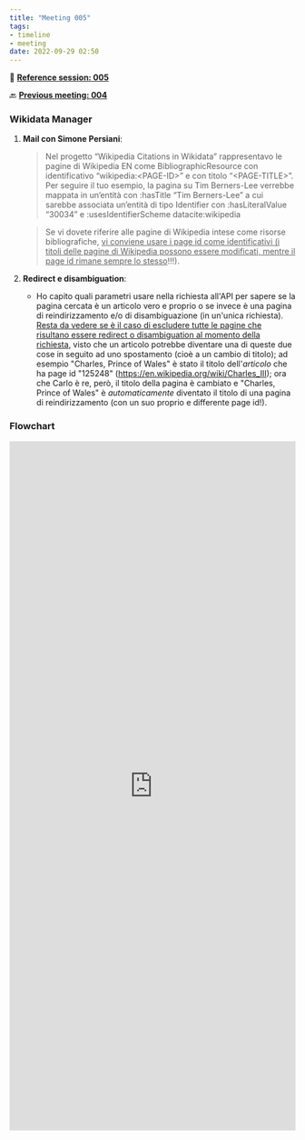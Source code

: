 ```yaml
---
title: "Meeting 005"
tags:
- timeline
- meeting
date: 2022-09-29 02:50
---
```

<span 
		class="ob-timelines"
		data-date="2022-09-29-00">
</span>
📑 [**Reference session: 005**](notes/sessions/session%20005.md)

🔙 [**Previous meeting: 004**](notes/meetings/meeting%20004.md)


### Wikidata Manager
1. **Mail con Simone Persiani**:
	> Nel progetto “Wikipedia Citations in Wikidata” rappresentavo le pagine di Wikipedia EN come BibliographicResource con identificativo “wikipedia:\<PAGE-ID>” e con titolo “\<PAGE-TITLE>”.  
	> Per seguire il tuo esempio, la pagina su Tim Berners-Lee verrebbe mappata in un’entità con :hasTitle “Tim Berners-Lee” a cui sarebbe associata un’entità di tipo Identifier con :hasLiteralValue “30034” e :usesIdentifierScheme datacite:wikipedia
	
	> Se vi dovete riferire alle pagine di Wikipedia intese come risorse bibliografiche, <u>vi conviene usare i page id come identificativi (i titoli delle pagine di Wikipedia possono essere modificati, mentre il page id rimane sempre lo stesso</u>!!!).

2. **Redirect e disambiguation**:
	* Ho capito quali parametri usare nella richiesta all'API per sapere se la pagina cercata è un articolo vero e proprio o se invece è una pagina di reindirizzamento e/o di disambiguazione (in un'unica richiesta). <u>Resta da vedere se è il caso di escludere tutte le pagine che risultano essere redirect o disambiguation al momento della richiesta</u>, visto che un articolo potrebbe diventare una di queste due cose in seguito ad uno spostamento (cioè a un cambio di titolo); ad esempio "Charles, Prince of Wales" è stato il titolo dell'*articolo* che ha page id "125248" (https://en.wikipedia.org/wiki/Charles_III); ora che Carlo è re, però, il titolo della pagina è cambiato e "Charles, Prince of Wales" è *automaticamente* diventato il titolo di una pagina di reindirizzamento (con un suo proprio e differente page id!).

### Flowchart
 <iframe frameborder="0" style="width:100%;height:1213px;" src="https://viewer.diagrams.net/?highlight=0000ff&edit=_blank&layers=1&nav=1&title=validation_flowchart.drawio#R%3Cmxfile%20pages%3D%222%22%3E%3Cdiagram%20id%3D%22C5RBs43oDa-KdzZeNtuy%22%20name%3D%22General_structure%22%3E7Vvbkto4EP0aqnYfhvLd8DgDk%2BtkEzK3ZF9SwgjwRrYcWdzy9SvZEraRGRzAhlCZl7Hakmx19zndUpuW2QuWrwmIph%2FwCKKWoY2WLbPfMgy9Y%2BjsH5esUonlaKlgQvyR6JQJ7v2fUAhlt5k%2FgnGhI8UYUT8qCj0chtCjBRkgBC%2BK3cYYFZ8agQlUBPceQKr02R%2FRaSrtGG4mfwP9yVQ%2BWXe66Z0AyM5iJfEUjPAiJzJvW2aPYEzTq2DZg4grT%2Brl%2Be3qGd19d16%2FG8Q%2FwOPN%2B4d%2Fnq7SyV79ypD1EggM6d5TPz6%2BM%2BaD%2BPHzwO2%2BscPe28Hz4MqUa6MrqTA4YvoTTUzoFE9wCNBtJr0heBaOIJ9WY62szx3GERPqTPgfpHQlnAHMKGaiKQ2QuFtxPWLdMZ4RD76wCF1YjAIygfSFjrwX78iXmPMOoa%2FXEAeQkhXrQCAC1J8XXQgIT5ys%2B2XaZhdC4b%2BgfPnec4Bm4lH3D9efH1STIMTgwlW%2FmPoU3kcg0ceCIfYQxc4hoXD5oiLE3Su7o7V1Kx0miMAWrrPIUKVrQjbNIUr2O0R9tze3PwYjbxk9Lf991zffDxaReXUJris9crfr2mfluvK9c67rh9GMMlHbi%2BecqH2m8E0DMQqN%2BCXTH0AIIjwhIGBajSDx2YtBsnnvU3Zjl%2B%2BP%2FSWU8adeLHQVLOhWCRiMEjA4RwBDOZHrirIbQANc%2BvQLH962Retr7k5%2FKWZOGivRODaC7IoIMo9O%2FmLoJ%2ByHNO8fpuIfprth9%2FRtxcgN069f5QB42go8%2BxxFgR9CnssBCpJcirAkR%2FGbolfsQh0O6SsQ%2BIiv9A1Ec0h9D4gbEo2GaPcwwiR5iKklf0wOkD8Jmcxj7pDAPKYEf4dlXRmloJx8nPw1HPWMMqTXFfbK%2Fdi8gLgnwbgbtW5DqHW69qatrU22rhm1pqWg9sPtw%2FVV7%2F6p1OR3YMg2awUzKWji3s4Aia7FjcAfjVKPgLH%2FEwyT%2BbhPRHxVyTrtm5bdLzX5i%2F6o4Gq9pxNPaeW3TaV4Y2jTtG4xsqatfa0ru%2BDxOIb1GE2l2t7bh%2FutRrtUnDoN4dQ0FE62jIZxqia%2Fz1PfmzLRx16iLO7w6%2FhqvlIcQaIyQfAnHPvUxxydQ0wpDkpgS%2FFG3JWZdLCc8HOb9hjhhTcFhLbjWcDC%2FOTbeBZ66bQXHqRtp20WScM01SBtG227wSjt2JeAfqci%2Bm3r2Og%2FLEVyFIC2DAexFdwM2cWEXzwxn2Z5MAeIod3BeXLsyV5I%2B8vzaSKP%2F26Z13Ice4%2F10PVcREo8HETIB6EHE6ejnAqUJ2ZhoWzKbdn4NqpYB%2FKtEb6ELSKCPRjHW9L6ovvFqZNpba1jFv84IRBPOKGTTp%2BejGoNk016R57r6i%2FQzxQT%2Fyd7IJAqQRv6XD%2BN8Q7t%2BwQK8uwjSuqkL6sknjklewyrZI%2FRqY29nEtgL7cqe2nnxV7uIezF3gEcmbiyTcgf4vpDXJK4XOcMicu6hKKAWbWeJUuVpzjS7HQb3nSpxbKXWREJVjS2kyEIOHuEwzhKDqkZjJjVuYVWDG9LxZOqkVHOL4bA%2Bz5JvOvjjCJ%2B9lpzacLRFDu5p8ekcQGYtOS3C7swaZmNYVI5sNQVI9YMSqmVXwalWRGU3DQwACGLxPFl4FHXjJMD0tzTalZFq5VllR97%2FQ8XYkG9c2oL2p1TUCrTLVl9EeOTxtfWuvbLm1nBN2nJiu%2B6StzKasRZxbiRKrHc4p2g3nSYodWsJ8Sltj%2BPYpB0zKMUgzTLFqnD%2BZZ%2FHDUCrqAaqn6%2FhKcyYpzGEh5XoWKn4cqPVErO2hGIY25wESRLij1kioPhrEJwK7pAbSHNVTdzdseV1ZFcTOuUhLTaPmCy1TrqFqZrKsrp%2B0U5%2FYRRzqoa5Rqr1qq%2B5mzW3LZg9poQsMp1EzFp%2B7MM9UDK0Tv5KSuNsbXCd9TsIn2T44YN41LDRlUXbC5sqBl842FD%2FbDn9wsbpvrZ6xmEDUdV7UmDRi5OfC2EifKgcWT0SVDtDgBHPzk%2BzIplJxIbVqz08UsA2cK%2FYfItppgkvwwqRc85fBBT9LmtVZ39y2i1MYFtu21ng1GtMiawy764sWvyIVfNzS8jpMoqz%2B6jZ%2F2sQO2qOc7vldGfyo7HJ%2Bf9EmpLzZy6xsaPDCuM6TSSUKsHZTzFOkqCVR%2BRqicanZKz5bKEao%2BjZdbMfqya6j37ya95%2Bz8%3D%3C%2Fdiagram%3E%3Cdiagram%20id%3D%22xzgZwGghKsRzE2Puvifx%22%20name%3D%22Level1_OC_table_format%22%3E5Vvbcts2EP0azbQP1vAu6tHxpXloOmmcNklfMjAJUWggggYhS8zXFyAA8QK6pm2RSmjP2MaNALgHu3t2Sc7ci83%2BNwqy9TsSQzxzrHg%2Fcy9njrNcevyvaChkgxdYsiGhKJZNdtVwg75D1aiHbVEM88ZARghmKGs2RiRNYcQabYBSsmsOWxHcXDUDCTQabiKAzdZPKGZr2Ro6i6r9LUTJWq9sB0vZswF6sLqTfA1isqs1uVcz94ISwmRps7%2BAWMhOy2Wb5O%2FudukXQu6KRYo%2F7q4%2F%2B2dysuunXHK4BQpT9uyp88XX%2BNNf3%2F%2B8uPvnw9876wJ%2Fw5me%2Bh7grZLXzcfzDx%2FVDbNCSzFnlHw7CJDf%2Bps122BetHmRCyYT4zb7RByh%2BQqTXbQGlM1zxv9%2BFWN2a8TgTQYiMXDHh%2FE2tTakDO5bYD1yp%2FZB%2FPzYQrKBjBb8OjWLpwArmtVdBb8%2Bw%2Bsa8noYUAcuOcxbCZUXlFyfIGPXkDFKsy0TZz6%2FnzkB5ht4c0t5KRElBm651A0AlIy5aADGEBMu6k0LBgOjDFLE7wHS9oXvq45OZCjZpjGM1cSARkqvbTFrLsvW3HEHBNH2myi6i7lv4GhbXUD6AwHpGUAaMMGYGx9VJZStSUJSgK%2Bq1ppoLV6rxvxOSKbk%2FS9krFASB1tGmjDLNcVCzxA33yzZ0gj%2Bz11qIw1oAtljx9qEj0IMGLpvbu7oUNjhFEXv9xS9vTil7H1DDSgEMW%2BZl%2FbMWiFhv8S6%2FA%2F%2FxSgXxo6sBItAEUNc5hRxTtBGsGl1uuxSDQtwmxO8ZfC8Mk5NU%2BV1msShzJUTtsxVh7FyOoyVP5TXCV6FsXJ7aox%2FSoUJDSh4EcWAwVJbqFCP6xTuWVmFONbawtZihGYL%2FAIwKZ0J2i7%2B1Dpjmx4%2BJVNUm2VfR%2FNSvVGXvicoZRXwfstY2sGB3OlJ5NbUdS1YDxt5PtKOGfgUHR7pFUEt%2FcPRoV7YTaidhTUq0EsD5wzkuYDaUkaY0xED92eGuzGMUC7mGzfeDSr10QrlmKY09E1LGg4VKmnUJ04%2Fwp7KtTwl%2FTjkr0YVPRcwLT6r68vKF1HhB1VVL%2Ff1zsuiXqvlJ8rGoXG0%2B0ZeA1lJv5Wycq1%2BVvKcUlDUhmViQN5%2FHWfpt46XnPGoJtg2A8Yc3Atmi0mk7K8FUsF6WZFBTX4hpYSW9LceNxbGWR6DAa9Iyq7BBmEht7cQ30OGIqA66rkxUb8gmNBybxxG8SNWwCjhbuEy4ue1zLrJNbqG8vAZ19pX5c%2BQ2dI2GfPseRga7qObidtzZzAXspyix7AXPS1NeEqXoXfZyFkjhvgx%2Fi4UFG4yVrTU0uKiFGgRCrX25kql84OCVxo%2FoTjWc1tWtdKKugL5zryDgi2M0Od4jv9HCWfhHrHPtXKNCfBaRQREpahV2jTgwCkOBKMfpxhaqTW5HVypH4ixlm7TgvdkD0cLps1c40SD6d5AOy%2FN0PeLpt3lyEg7pl8Qxh2JPcpsJQb5A3nMaEtLGLgUxGP0a%2BOA%2FGRRt9eOug%2BJyQZt6rD5bdSOZ%2FEnyZmcvpzJtboRO7LW%2BWPbV5ONPfwAYbcm5eM3oWNTIllB0Hqrw%2B5Qtq7XAdzB3ut4NTlkLcLHFXCcJHLQfldnYAV0TYIzzedC%2FYF%2BaUbzgfzUomVp29mFoYE209agDGdBea3kMSmMYJ7LmLekOYIBZRTmJQZj0Zopp6SC9ht8YYet9zps%2FWDEyv2pQ%2BkfNGx2%2B0ZTx%2BF1T02Wh1bL6%2FiNZPmj47XxGjS57prJ9amSkL6nxRuHhCzGJiEPxN5srf7Vou9RA%2BxJeyK%2FGeIHbocnsruejAzliTzbgHVEt1O5mi%2B1nkfczhOfAA9uSPq%2BEvPiaOZllMN8dWUmMq2uLYVUL5afEOQZSBsHI7jbim9T3kRSYc7F1pPbX%2FjJ5Duy9L9fyyksoZxnK6XG5%2BVprjRZ98tX%2F0Wv7WT7eodcVPSkhG4ArvXtlFqITs%2BSO7YwP26QnvE9RyhNzCu5HrMzZRhE38E26D7ED3SqZrX0XsoeRkGar%2FhcetYUyt4doXFzxcOFtyD6lpRactaSFiefUlCOt1QFX8ssRnmGgZIXSjHSK3HbCVhreY2G%2Fs7jRc%2FAJeL8XEnQ5YwPHY8TZIGm7BO8dpBqOaf%2FNMWdIuXzelM%2BbxTKF45M%2BfT911wA2TL1Nnj90fsO8WPnVA%2FdO42KGRW8uo%2FKAqdJ5xYd3wbai1HpnJlYuPrj8ljM%2FTTfX7ZT9WEXae4yj8HTpcyr1Re4Uu%2Bqz5jdq%2F8A%3C%2Fdiagram%3E%3C%2Fmxfile%3E"></iframe>